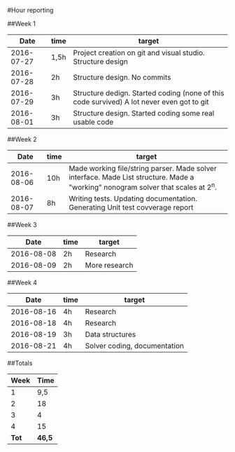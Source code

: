 #Hour reporting

##Week 1

Date       | time | target |
-----------|------|--------|
2016-07-27 | 1,5h | Project creation on git and visual studio. Structure design |
2016-07-28 | 2h   | Structure design. No commits |
2016-07-29 | 3h   | Structure dedign. Started coding (none of this code survived) A lot never even got to git |
2016-08-01 | 3h   | Structure design. Started coding some real usable code |

##Week 2

Date       | time | target |
-----------|------|--------|
2016-08-06 | 10h  | Made working file/string parser. Made solver interface. Made List structure. Made a "working" nonogram solver that scales at 2<sup>n</sup>. |
2016-08-07 | 8h   | Writing tests. Updating documentation. Generating Unit test covverage report |

##Week 3

Date       | time | target |
-----------|------|--------|
2016-08-08 | 2h   | Research |
2016-08-09 | 2h   | More research |

##Week 4

Date       | time | target |
-----------|------|--------|
2016-08-16 | 4h   | Research |
2016-08-18 | 4h   | Research |
2016-08-19 | 3h   | Data structures |
2016-08-21 | 4h   | Solver coding, documentation |

##Totals

 Week   | Time     |
--------|----------|
 1      | 9,5      |
 2      | 18       |
 3      | 4        |
 4      | 15
**Tot** | **46,5** |
